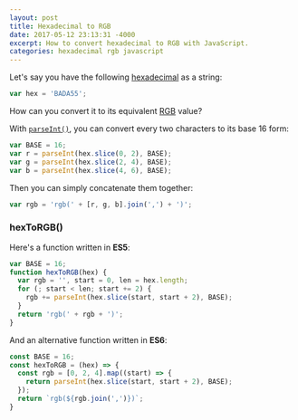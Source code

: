 ```yaml
---
layout: post
title: Hexadecimal to RGB
date: 2017-05-12 23:13:31 -4000
excerpt: How to convert hexadecimal to RGB with JavaScript.
categories: hexadecimal rgb javascript
---
```


Let's say you have the following [hexadecimal](https://wikipedia.org/wiki/Hexadecimal) as a string:

```js
var hex = 'BADA55';
```

How can you convert it to its equivalent [RGB](https://developer.mozilla.org/docs/Web/CSS/color_value#rgb()_and_rgba()) value?

With [`parseInt()`](https://developer.mozilla.org/docs/Web/JavaScript/Reference/Global_Objects/parseInt), you can convert every two characters to its base 16 form:

```js
var BASE = 16;
var r = parseInt(hex.slice(0, 2), BASE);
var g = parseInt(hex.slice(2, 4), BASE);
var b = parseInt(hex.slice(4, 6), BASE);
```

Then you can simply concatenate them together:

```js
var rgb = 'rgb(' + [r, g, b].join(',') + ')';
```

### hexToRGB()

Here's a function written in **ES5**:

```js
var BASE = 16;
function hexToRGB(hex) {
  var rgb = '', start = 0, len = hex.length;
  for (; start < len; start += 2) {
    rgb += parseInt(hex.slice(start, start + 2), BASE);
  }
  return 'rgb(' + rgb + ')';
}
```

And an alternative function written in **ES6**:

```js
const BASE = 16;
const hexToRGB = (hex) => {
  const rgb = [0, 2, 4].map((start) => {
    return parseInt(hex.slice(start, start + 2), BASE);
  });
  return `rgb(${rgb.join(',')})`;
}
```
